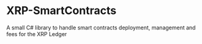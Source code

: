 # XRP-SmartContracts
A small C# library to handle smart contracts deployment, management and fees for the XRP Ledger
